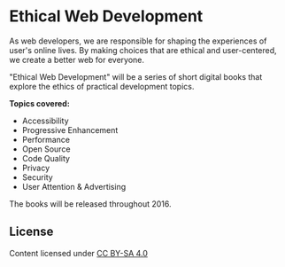 # Ethical Web Development

As web developers, we are responsible for shaping the experiences of user's online lives. By making choices that are ethical and user-centered, we create a better web for everyone.

"Ethical Web Development" will be a series of short digital books that explore the ethics of practical development topics.

**Topics covered:**

- Accessibility
- Progressive Enhancement
- Performance
- Open Source
- Code Quality
- Privacy
- Security
- User Attention & Advertising

The books will be released throughout 2016.

## License

Content licensed under [CC BY-SA 4.0](https://creativecommons.org/licenses/by-sa/4.0/)
